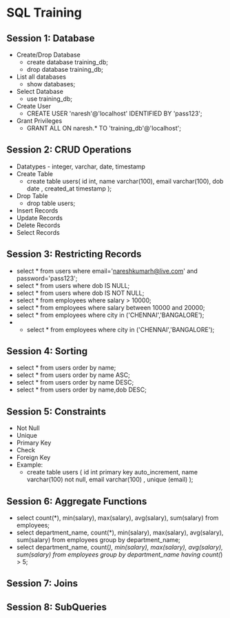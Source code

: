 # SQL Training

## Session 1: Database
* Create/Drop Database
   * create database training_db;
   * drop database training_db;
* List all databases
   * show databases;
* Select Database
   * use training_db;   
* Create User
  * CREATE USER 'naresh'@'localhost' IDENTIFIED BY 'pass123';
* Grant Privileges
  * GRANT ALL ON naresh.* TO 'training_db'@'localhost';
   
 ## Session 2: CRUD Operations
 * Datatypes  - integer, varchar, date, timestamp
 * Create Table
     * create table users( id int, name varchar(100), email varchar(100), dob date , created_at timestamp );
 * Drop Table
     * drop table users;
 * Insert Records
 * Update Records
 * Delete Records
 * Select Records
 
 ## Session 3: Restricting Records
 * select * from users where email='nareshkumarh@live.com' and password='pass123';
 * select * from users where dob IS NULL;
 * select * from users where dob IS NOT NULL;
 * select * from employees where salary > 10000;
 * select * from employees where salary between 10000 and 20000;
 * select * from employees where city in ('CHENNAI','BANGALORE');
 * * select * from employees where city in ('CHENNAI','BANGALORE');
 
 ## Session 4: Sorting
 * select * from users order by name;
 * select * from users order by name ASC;
 * select * from users order by name DESC;
 * select * from users order by name,dob DESC;
 
 ## Session 5: Constraints
* Not Null
* Unique
* Primary Key
* Check 
* Foreign Key
* Example:
     * create table users ( id int primary key auto_increment, name varchar(100) not null, email varchar(100) , unique (email) );
 
 ## Session 6: Aggregate Functions
 * select count(*), min(salary), max(salary), avg(salary), sum(salary) from employees;
 * select department_name, count(*), min(salary), max(salary), avg(salary), sum(salary) from employees group by department_name;
 * select department_name, count(*), min(salary), max(salary), avg(salary), sum(salary) from employees group by department_name having count(*) > 5;
 
## Session 7: Joins

## Session 8: SubQueries
